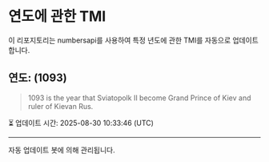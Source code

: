 
# 연도에 관한 TMI

이 리포지토리는 numbersapi를 사용하여 특정 년도에 관한 TMI를 자동으로 업데이트합니다.

## 연도: (1093)
> 1093 is the year that Sviatopolk II become Grand Prince of Kiev and ruler of Kievan Rus.

⏳ 업데이트 시간: 2025-08-30 10:33:46 (UTC)

---
자동 업데이트 봇에 의해 관리됩니다.
